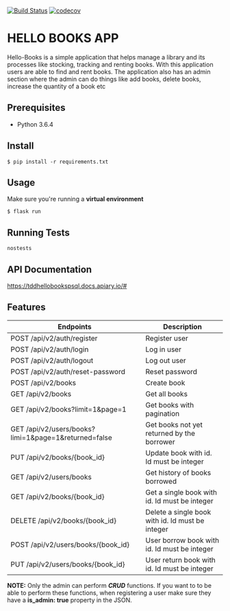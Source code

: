 [![Build Status](https://travis-ci.org/Nerldy/tdd-hello-books-psql.svg?branch=master)](https://travis-ci.org/Nerldy/tdd-hello-books-psql)
[![codecov](https://codecov.io/gh/Nerldy/tdd-hello-books-psql/branch/master/graph/badge.svg)](https://codecov.io/gh/Nerldy/tdd-hello-books-psql)
# HELLO BOOKS APP
Hello-Books is a simple application that helps manage a library and its processes like stocking, tracking and renting books. With this application users are able to find and rent books. The application also has an admin section where the admin can do things like add books, delete books, increase the quantity of a book etc


## Prerequisites

- Python 3.6.4

## Install

`$ pip install -r requirements.txt `


## Usage

Make sure you're running a **virtual environment**

`$ flask run`

## Running Tests

`nostests`

## API Documentation

https://tddhellobookspsql.docs.apiary.io/#

## Features

| Endpoints                                      | Description                                      |
|------------------------------------------------|--------------------------------------------------|
| POST /api/v2/auth/register                     | Register user                                    |
| POST /api/v2/auth/login                        | Log in user                                      |
| POST /api/v2/auth/logout                       | Log out user                                     |
| POST /api/v2/auth/reset-password               | Reset password                                   |
| POST /api/v2/books                             | Create book                                      |
| GET /api/v2/books                              | Get all books                                    |
| GET /api/v2/books?limit=1&page=1               | Get books with pagination                        |
| GET /api/v2/users/books?limi=1&page=1&returned=false | Get books not yet returned by the borrower                       |
| PUT /api/v2/books/{book_id}                    | Update book with id. Id must be integer          |
| GET /api/v2/users/books                        | Get history of books borrowed                    |
| GET /api/v2/books/{book_id}                    | Get a single book with id. Id must be integer    |
| DELETE /api/v2/books/{book_id}                 | Delete a single book with id. Id must be integer |
| POST /api/v2/users/books/{book_id}             | User borrow book with id. Id must be integer     |
| PUT /api/v2/users/books/{book_id}              | User return book with id. Id must be integer     |

__NOTE:__ Only the admin can perform *__CRUD__* functions. If you want to to be able to perform these functions, when registering a user make sure they have a **is_admin: true** property in the JSON.
